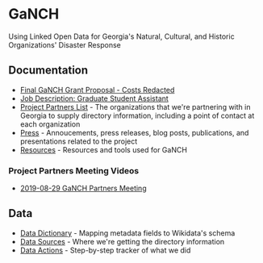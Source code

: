 # GaNCH

Using Linked Open Data for Georgia's Natural, Cultural, and Historic Organizations' Disaster Response

## Documentation

* [Final GaNCH Grant Proposal - Costs Redacted](https://github.com/clifflandis/GaNCH/blob/master/docs/AUCRWWL_CF19_Proposal_021919_FINAL_CostRedacts.pdf)
* [Job Description: Graduate Student Assistant](https://github.com/clifflandis/GaNCH/blob/master/docs/2019-06-26_GaNCH_Job%20Description_Student%20Assistant.pdf)
* [Project Partners List](https://github.com/clifflandis/GaNCH/blob/master/docs/project_partners.md) - The organizations that we're partnering with in Georgia to supply directory information, including a point of contact at each organization
*	[Press](https://github.com/clifflandis/GaNCH/blob/master/docs/press_pub_present.md) - Annoucements, press releases, blog posts, publications, and presentations related to the project
* [Resources](https://github.com/clifflandis/GaNCH/blob/master/docs/resources.md) - Resources and tools used for GaNCH

### Project Partners Meeting Videos

* [2019-08-29 GaNCH Partners Meeting](https://archive.org/details/2019-08-29_ganch_partners_meeting)

## Data

* [Data Dictionary](https://github.com/clifflandis/GaNCH/blob/master/data_dictionary.md) - Mapping metadata fields to Wikidata's schema
* [Data Sources](https://github.com/clifflandis/GaNCH/blob/master/data/data_sources.md) - Where we're getting the directory information
* [Data Actions](https://github.com/clifflandis/GaNCH/blob/master/data/data_actions.md) - Step-by-step tracker of what we did
